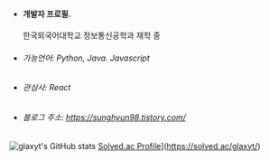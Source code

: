 - #### 개발자 프로필.
  한국외국어대학교 정보통신공학과 재학 중
  
- ###### 가능언어: Python, Java. Javascript

- ###### 관심사: React

- ###### 블로그 주소: https://sunghyun98.tistory.com/


![glaxyt's GitHub stats](https://github-readme-stats.vercel.app/api?username=glaxyt&show_icons=true&theme=shades-of-purple)
[Solved.ac Profile](http://mazassumnida.wtf/api/v2/generate_badge?boj=glaxyt)](https://solved.ac/glaxyt/)

<!---
glaxyt/glaxyt is a ✨ special ✨ repository because its `README.md` (this file) appears on your GitHub profile.
You can click the Preview link to take a look at your changes.
--->

